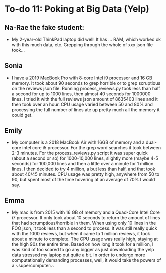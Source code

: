 # To-do 11: Poking at Big Data (Yelp)

## Na-Rae the fake student:
- My 2-year-old ThinkPad laptop did well! It has ... RAM, which worked ok with this much data, etc. Grepping through the whole of xxx json file took...

## Sonia
- I have a 2019 MacBook Pro with 8-core Intel i9 processor and 16 GB memory. It took about 90 seconds to grep horrible or to grep scruptious on the reviews json file. Running process_reviews.py took less than half a second for up to 1000 lines, then almost 40 seconds for 1000000 lines. I tried it with the full reviews json amount of 8635403 lines and it then took over an hour. CPU usage varied between 50 and 80% and processing the full number of lines ate up pretty much all the memory it could get.

## Emily
- My computer is a 2018 MacBook Air with 16GB of memory and a dual-core intel core i5 processor. For the grep word searches it took between 2-3 minutes. For the process_reviews.py script it was super quick (about a second or so) for 1000-10,000 lines, slightly more (maybe 4-5 seconds) for 100,000 lines and then a little over a minute for 1 million lines. I then decided to try 4 million, a but  less than half, and that took about 40/45 minutes. CPU usage was pretty high, anywhere from 50 to 90, but spent most of the time hovering at an average of 70% I would say.

## Emma
- My mac is from 2015 with 16 GB of memory and a Quad-Core Intel Core i7 processor. It only took about 10 seconds to return the amount of lines that had scrumptious/horrible in them. When using only 10 lines in the FOO json, it took less than a second to process. It was still really quick with the 1000 reviews, but when it came to 1 million reviews, it took about a minute to complete. The CPU usage was really high, staying at the high 90s the entire time. Based on how long it took for a million, I was kind of too scared to go any bigger as just downloading the yelp data stressed my laptop out quite a bit. In order to undergo more computationally demanding processes, well, it would take the powers of a \~supercomputer\~.

